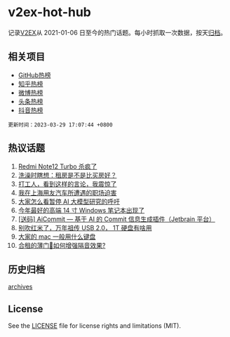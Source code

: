 # v2ex-hot-hub

 记录[V2EX](https://www.v2ex.com/)从 2021-01-06 日至今的热门话题。每小时抓取一次数据，按天[归档](archives)。
 
 ## 相关项目

- [GitHub热榜](https://github.com/lonnyzhang423/github-hot-hub)
- [知乎热榜](https://github.com/lonnyzhang423/zhihu-hot-hub)
- [微博热榜](https://github.com/lonnyzhang423/weibo-hot-hub)
- [头条热榜](https://github.com/lonnyzhang423/toutiao-hot-hub)
- [抖音热榜](https://github.com/lonnyzhang423/douyin-hot-hub)


 `更新时间：2023-03-29 17:07:44 +0800`

## 热议话题

1. [Redmi Note12 Turbo 杀疯了](https://www.v2ex.com/t/927951)
1. [洗澡时瞎想：租房是不是比买房好？](https://www.v2ex.com/t/927920)
1. [打工人，看到这样的言论，我震惊了](https://www.v2ex.com/t/928102)
1. [我在上海用友汽车所遭遇的职场迫害](https://www.v2ex.com/t/928067)
1. [大家怎么看暂停 AI 大模型研究的呼吁](https://www.v2ex.com/t/928150)
1. [今年最好的高端 14 寸 Windows 笔记本出现了](https://www.v2ex.com/t/928002)
1. [[送码] AiCommit — 基于 AI 的 Commit 信息生成插件（Jetbrain 平台）](https://www.v2ex.com/t/928027)
1. [别吹红米了，万年祖传 USB 2.0， 1T 硬盘有啥用](https://www.v2ex.com/t/928145)
1. [大家的 mac 一般用什么键盘](https://www.v2ex.com/t/928049)
1. [合租的薄门🚪如何增强隔音效果?](https://www.v2ex.com/t/927960)

## 历史归档

[archives](archives)

## License

See the [LICENSE](LICENSE) file for license rights and limitations (MIT).
